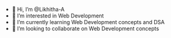 - 👋 Hi, I’m @Likhitha-A
- 👀 I’m interested in Web Development
- 🌱 I’m currently learning Web Development concepts and DSA
- 💞️ I’m looking to collaborate on Web Development concepts


<!---
Likhitha-A/Likhitha-A is a ✨ special ✨ repository because its `README.md` (this file) appears on your GitHub profile.
You can click the Preview link to take a look at your changes.
--->

